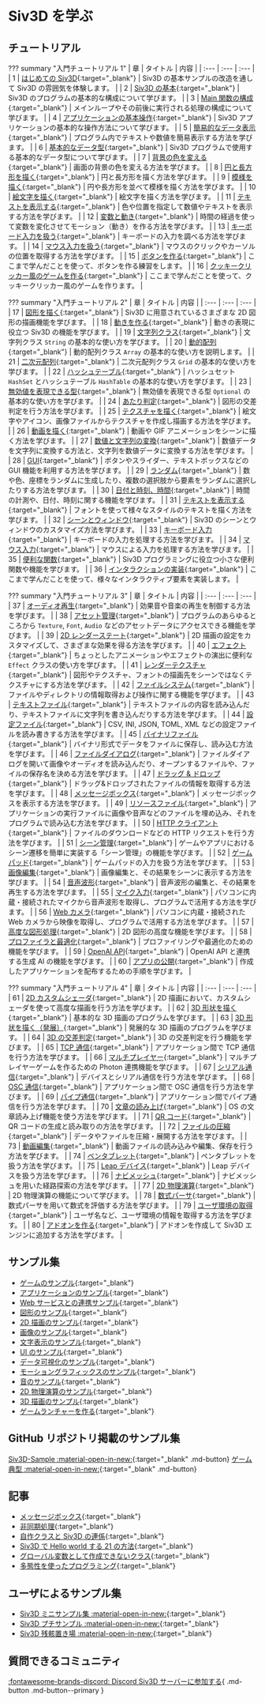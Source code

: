 # Siv3D を学ぶ

## チュートリアル

??? summary "入門チュートリアル 1"
	| 章 | タイトル | 内容 |
	| :--- | :--- | :--- |
	| 1 | [はじめての Siv3D](tutorial/hello.md){:target="_blank"} | Siv3D の基本サンプルの改造を通して Siv3D の雰囲気を体験します。 |
	| 2 | [Siv3D の基本](tutorial/basic.md){:target="_blank"} | Siv3D のプログラムの基本的な構成について学びます。 |
	| 3 | [Main 関数の構成](tutorial/mainloop.md){:target="_blank"} | メインループやその前後に実行される処理の構成について学びます。 |
	| 4 | [アプリケーションの基本操作](tutorial/app-basic.md){:target="_blank"} | Siv3D アプリケーションの基本的な操作方法について学びます。 |
	| 5 | [簡易的なデータ表示](tutorial/print.md){:target="_blank"} | プログラム内でテキストや数値を簡易表示する方法を学びます。 |
	| 6 | [基本的なデータ型](tutorial/basic-types.md){:target="_blank"} | Siv3D プログラムで使用する基本的なデータ型について学びます。 |
	| 7 | [背景の色を変える](tutorial/background.md){:target="_blank"} | 画面の背景の色を変える方法を学びます。 |
	| 8 | [円と長方形を描く](tutorial/circle-rect.md){:target="_blank"} | 円と長方形を描く方法を学びます。 |
	| 9 | [模様を描く](tutorial/pattern.md){:target="_blank"} | 円や長方形を並べて模様を描く方法を学びます。 |
	| 10 | [絵文字を描く](tutorial/emoji.md){:target="_blank"} | 絵文字を描く方法を学びます。 |
	| 11 | [テキストを表示する](tutorial/text.md){:target="_blank"} | 色や位置を指定して数値やテキストを表示する方法を学びます。 |
	| 12 | [変数と動き](tutorial/motion.md){:target="_blank"} | 時間の経過を使って変数を変化させてモーション（動き）を作る方法を学びます。 |
	| 13 | [キーボード入力を扱う](tutorial/keyboard.md){:target="_blank"} | キーボードの入力を調べる方法を学びます。 |
	| 14 | [マウス入力を扱う](tutorial/mouse.md){:target="_blank"} | マウスのクリックやカーソルの位置を取得する方法を学びます。 |
	| 15 | [ボタンを作る](tutorial/button.md){:target="_blank"} | ここまで学んだことを使って、ボタンを作る練習をします。 |
	| 16 | [クッキークリッカー風のゲームを作る](tutorial/cookie-clicker.md){:target="_blank"} | ここまで学んだことを使って、クッキークリッカー風のゲームを作ります。 |


??? summary "入門チュートリアル 2"
	| 章 | タイトル | 内容 |
	| :--- | :--- | :--- |
	| 17 | [図形を描く](tutorial2/shape.md){:target="_blank"} | Siv3D に用意されているさまざまな 2D 図形の描画機能を学びます。 |
	| 18 | [動きを作る](tutorial2/motion.md){:target="_blank"} | 動きの表現に役立つ Siv3D の機能を学びます。 |
	| 19 | [文字列クラス](tutorial2/string.md){:target="_blank"} | 文字列クラス `String` の基本的な使い方を学びます。 |
	| 20 | [動的配列](tutorial2/array.md){:target="_blank"} | 動的配列クラス `Array` の基本的な使い方を説明します。 |
	| 21 | [二次元配列](tutorial2/grid.md){:target="_blank"} | 二次元配列クラス `Grid` の基本的な使い方を学びます。 |
	| 22 | [ハッシュテーブル](tutorial2/hash-table.md){:target="_blank"} | ハッシュセット `HashSet` とハッシュテーブル `HashTable` の基本的な使い方を学びます。 |
	| 23 | [無効値を表現できる型](tutorial2/optional.md){:target="_blank"} | 無効値を表現できる型 `Optional` の基本的な使い方を学びます。 |
	| 24 | [あたり判定](tutorial2/2d-intersection.md){:target="_blank"} | 図形の交差判定を行う方法を学びます。 |
	| 25 | [テクスチャを描く](tutorial2/texture.md){:target="_blank"} | 絵文字やアイコン、画像ファイルからテクスチャを作成し描画する方法を学びます。 |
	| 26 | [動画を描く](tutorial2/video.md){:target="_blank"} | 動画や GIF アニメーションをシーンに描く方法を学びます。 |
	| 27 | [数値と文字列の変換](tutorial2/format.md){:target="_blank"} | 数値データを文字列に変換する方法と、文字列を数値データに変換する方法を学びます。 |
	| 28 | [GUI](tutorial2/gui.md){:target="_blank"} | ボタンやスライダー、テキストボックスなどの GUI 機能を利用する方法を学びます。 |
	| 29 | [ランダム](tutorial2/random.md){:target="_blank"} | 数や色、座標をランダムに生成したり、複数の選択肢から要素をランダムに選択したりする方法を学びます。 |
	| 30 | [日付と時刻、時間](tutorial2/time.md){:target="_blank"} | 時間の計測や、日付、時刻に関する機能を学びます。 |
	| 31 | [テキストを表示する](tutorial2/font.md){:target="_blank"} | フォントを使って様々なスタイルのテキストを描く方法を学びます。 |
	| 32 | [シーンとウィンドウ](tutorial2/scene.md){:target="_blank"} | Siv3D のシーンとウィンドウのカスタマイズ方法を学びます。 |
	| 33 | [キーボード入力](tutorial2/keyboard.md){:target="_blank"} | キーボードの入力を処理する方法を学びます。 |
	| 34 | [マウス入力](tutorial2/mouse.md){:target="_blank"} | マウスによる入力を処理する方法を学びます。 |
	| 35 | [便利な関数](tutorial2/utility.md){:target="_blank"} | Siv3D プログラミングに役立つ小さな便利関数や機能を学びます。 |
	| 36 | [インタラクションの実装](tutorial2/interaction.md){:target="_blank"} | ここまで学んだことを使って、様々なインタラクティブ要素を実装します。 |


??? summary "入門チュートリアル 3"
	| 章 | タイトル | 内容 |
	| :--- | :--- | :--- |
	| 37 | [オーディオ再生](tutorial3/audio.md){:target="_blank"} | 効果音や音楽の再生を制御する方法を学びます。 |
	| 38 | [アセット管理](tutorial3/asset.md){:target="_blank"} | プログラムのあらゆるところから `Texture`, `Font`, `Audio` などのアセットデータにアクセスできる機能を学びます。 |
	| 39 | [2D レンダーステート](tutorial3/2d-render-state.md){:target="_blank"} | 2D 描画の設定をカスタマイズして、さまざまな効果を得る方法を学びます。 |
	| 40 | [エフェクト](tutorial3/effect.md){:target="_blank"} | ちょっとしたアニメーションやエフェクトの演出に便利な `Effect` クラスの使い方を学びます。 |
	| 41 | [レンダーテクスチャ](tutorial3/render-texture.md){:target="_blank"} | 図形やテクスチャ、フォントの描画先をシーンではなくテクスチャにする方法を学びます。 |
	| 42 | [ファイルシステム](tutorial3/filesystem.md){:target="_blank"} | ファイルやディレクトリの情報取得および操作に関する機能を学びます。 |
	| 43 | [テキストファイル](tutorial3/text-file.md){:target="_blank"} | テキストファイルの内容を読み込んだり、テキストファイルに文字列を書き込んだりする方法を学びます。 |
	| 44 | [設定ファイル](tutorial3/config-file.md){:target="_blank"} | CSV, INI, JSON, TOML, XML などの設定ファイルを読み書きする方法を学びます。 |
	| 45 | [バイナリファイル](tutorial3/binary-file.md){:target="_blank"} | バイナリ形式でデータをファイルに保存し、読み込む方法を学びます。 |
	| 46 | [ファイルダイアログ](tutorial3/file-dialog.md){:target="_blank"} | ファイルダイアログを開いて画像やオーディオを読み込んだり、オープンするファイルや、ファイルの保存名を決める方法を学びます。 |
	| 47 | [ドラッグ & ドロップ](tutorial3/dragdrop.md){:target="_blank"} | ドラッグ&ドロップされたファイルの情報を取得する方法を学びます。 |
	| 48 | [メッセージボックス](tutorial3/messagebox.md){:target="_blank"} | メッセージボックスを表示する方法を学びます。 |
	| 49 | [リソースファイル](tutorial3/resource-file.md){:target="_blank"} | アプリケーションの実行ファイルに画像や音声などのファイルを埋め込み、それをプログラムで読み込む方法を学びます。 |
	| 50 | [HTTP クライアント](tutorial3/http-client.md){:target="_blank"} | ファイルのダウンロードなどの HTTP リクエストを行う方法を学びます。 |
	| 51 | [シーン管理](tutorial3/scene-manager.md){:target="_blank"} | ゲームやアプリにおけるシーン遷移を簡単に実装する「シーン管理」の機能を学びます。 |
	| 52 | [ゲームパッド](tutorial3/gamepad.md){:target="_blank"} | ゲームパッドの入力を扱う方法を学びます。 |
	| 53 | [画像編集](tutorial3/image.md){:target="_blank"} | 画像編集と、その結果をシーンに表示する方法を学びます。 |
	| 54 | [音声波形](tutorial3/wave.md){:target="_blank"} | 音声波形の編集と、その結果を再生する方法を学びます。 |
	| 55 | [マイク入力](tutorial3/microphone.md){:target="_blank"} | パソコンに内蔵・接続されたマイクから音声波形を取得し、プログラムで活用する方法を学びます。 |
	| 56 | [Web カメラ](tutorial3/webcam.md){:target="_blank"} | パソコンに内蔵・接続された Web カメラから映像を取得し、プログラムで活用する方法を学びます。 |
	| 57 | [高度な図形処理](tutorial3/geometry2d.md){:target="_blank"} | 2D 図形の高度な機能を学びます。 |
	| 58 | [プロファイラと最適化](tutorial3/profiler.md){:target="_blank"} | プロファイリングや最適化のための機能を学びます。 |
	| 59 | [OpenAI API](tutorial3/openai.md){:target="_blank"} | OpenAI API と連携する生成 AI の機能を学びます。 |
	| 60 | [アプリの公開](tutorial3/release.md){:target="_blank"} | 作成したアプリケーションを配布するための手順を学びます。 |


??? summary "入門チュートリアル 4"
	| 章 | タイトル | 内容 |
	| :--- | :--- | :--- |
	| 61 | [2D カスタムシェーダ](tutorial4/2d-shader.md){:target="_blank"} | 2D 描画において、カスタムシェーダを使って高度な描画を行う方法を学びます。 |
	| 62 | [3D 形状を描く](tutorial4/3d-shape.md){:target="_blank"} | 基本的な 3D 描画のプログラムを学びます。 |
	| 63 | [3D 形状を描く（発展）](tutorial4/3d-shape-advanced.md){:target="_blank"} | 発展的な 3D 描画のプログラムを学びます。 |
	| 64 | [3D の交差判定](tutorial4/3d-intersection.md){:target="_blank"} | 3D の交差判定を行う機能を学びます。 |
	| 65 | [TCP 通信](tutorial4/tcp.md){:target="_blank"} | アプリケーション間で TCP 通信を行う方法を学びます。 |
	| 66 | [マルチプレイヤー](tutorial4/multiplayer.md){:target="_blank"} | マルチプレイヤーゲームを作るための Photon 連携機能を学びます。 |
	| 67 | [シリアル通信](tutorial4/serial.md){:target="_blank"} | デバイスとシリアル通信を行う方法を学びます。 |
	| 68 | [OSC 通信](tutorial4/osc.md){:target="_blank"} | アプリケーション間で OSC 通信を行う方法を学びます。 |
	| 69 | [パイプ通信](tutorial4/pipe.md){:target="_blank"} | アプリケーション間でパイプ通信を行う方法を学びます。 |
	| 70 | [文章の読み上げ](tutorial4/text-to-speech.md){:target="_blank"} | OS の文章読み上げ機能を使う方法を学びます。 |
	| 71 | [QR コード](tutorial4/qr-code.md){:target="_blank"} | QR コードの生成と読み取りの方法を学びます。 |
	| 72 | [ファイルの圧縮](tutorial4/compression.md){:target="_blank"} | データやファイルを圧縮・展開する方法を学びます。 |
	| 73 | [動画編集](tutorial4/video-edit.md){:target="_blank"} | 動画ファイルの読み込みや編集、保存を行う方法を学びます。 |
	| 74 | [ペンタブレット](tutorial4/pentablet.md){:target="_blank"} | ペンタブレットを扱う方法を学びます。 |
	| 75 | [Leap デバイス](tutorial4/leap.md){:target="_blank"} | Leap デバイスを扱う方法を学びます。 |
	| 76 | [ナビメッシュ](tutorial4/navmesh.md){:target="_blank"} | ナビメッシュを用いた経路探索の方法を学びます。 |
	| 77 | [2D 物理演算](tutorial4/physics2d.md){:target="_blank"} | 2D 物理演算の機能について学びます。 |
	| 78 | [数式パーサ](tutorial4/math-parser.md){:target="_blank"} | 数式パーサを用いて数式を評価する方法を学びます。 |
	| 79 | [ユーザ環境の取得](tutorial4/user.md){:target="_blank"} | ユーザ名など、ユーザ環境の情報を取得する方法を学びます。 |
	| 80 | [アドオンを作る](tutorial4/addon.md){:target="_blank"} | アドオンを作成して Siv3D エンジンに追加する方法を学びます。 |


## サンプル集
- [ゲームのサンプル](samples/games.md){:target="_blank"}
- [アプリケーションのサンプル](samples/apps.md){:target="_blank"}
- [Web サービスとの連携サンプル](samples/web.md){:target="_blank"}
- [図形のサンプル](samples/shapes.md){:target="_blank"}
- [2D 描画のサンプル](samples/2d.md){:target="_blank"}
- [画像のサンプル](samples/image.md){:target="_blank"}
- [文字表示のサンプル](samples/text.md){:target="_blank"}
- [UI のサンプル](samples/ui.md){:target="_blank"}
- [データ可視化のサンプル](samples/visualize.md){:target="_blank"}
- [モーショングラフィックスのサンプル](samples/motion-graphics.md){:target="_blank"}
- [音のサンプル](samples/sound.md){:target="_blank"}
- [2D 物理演算のサンプル](samples/physics2d.md){:target="_blank"}
- [3D 描画のサンプル](samples/3d.md){:target="_blank"}
- [ゲームランチャーを作る](samples/gamelauncher.md){:target="_blank"}

## GitHub リポジトリ掲載のサンプル集

[Siv3D-Sample :material-open-in-new:](https://github.com/Siv3D/Siv3D-Samples){:target="_blank" .md-button} [ゲーム典型 :material-open-in-new:](https://github.com/Reputeless/games){:target="_blank" .md-button} 

## 記事
- [メッセージボックス](reference/messagebox.md){:target="_blank"}
- [非同期処理](reference/async.md){:target="_blank"}
- [自作クラスと Siv3D の連係](reference/adapter.md){:target="_blank"}
- [Siv3D で Hello world する 21 の方法](reference/helloworld.md){:target="_blank"}
- [グローバル変数として作成できないクラス](reference/avoid-global-variable.md){:target="_blank"}
- [多態性を使ったプログラミング](reference/polymorphism.md){:target="_blank"}

## ユーザによるサンプル集
- [Siv3D ミニサンプル集 :material-open-in-new:](https://scrapbox.io/voidproc-siv3d-examples/.md){:target="_blank"}
- [Siv3D プチサンプル :material-open-in-new:](https://scrapbox.io/Siv3D-small-sample/.md){:target="_blank"}
- [Siv3D 残骸置き場 :material-open-in-new:](https://scrapbox.io/raclamusi-siv3d-zangai/){:target="_blank"}

## 質問できるコミュニティ
[:fontawesome-brands-discord: Discord Siv3D サーバーに参加する](https://discord.gg/mzevvsY){ .md-button .md-button--primary }
